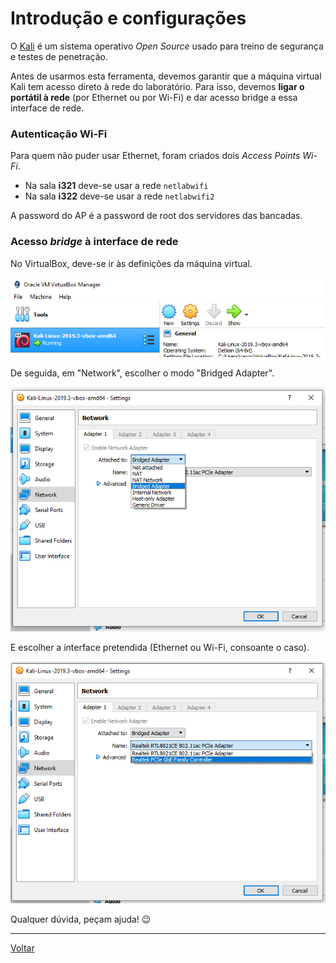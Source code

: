 # Introdução e configurações

O [Kali](https://www.kali.org/) é um sistema operativo *Open Source* usado para treino de segurança e testes de penetração.

Antes de usarmos esta ferramenta, devemos garantir que a máquina virtual Kali tem acesso direto à rede do laboratório. Para isso, devemos **ligar o portátil à rede** (por Ethernet ou por Wi-Fi) e dar acesso bridge a essa interface de rede.


### Autenticação Wi-Fi

Para quem não puder usar Ethernet, foram criados dois *Access Points Wi-Fi*.

 - Na sala **i321** deve-se usar a rede ```netlabwifi```
 - Na sala **i322** deve-se usar a rede ```netlabwifi2```

A password do AP é a password de root dos servidores das bancadas.

### Acesso *bridge* à interface de rede

No VirtualBox, deve-se ir às definições da máquina virtual.

![Settings](./imgs/1.png)

De seguida, em "Network", escolher o modo "Bridged Adapter".

![Settings](./imgs/2.png)

E escolher a interface pretendida (Ethernet ou Wi-Fi, consoante o caso).

![Settings](./imgs/3.png)

Qualquer dúvida, peçam ajuda! :wink:

 ---
 [Voltar](../README.md)